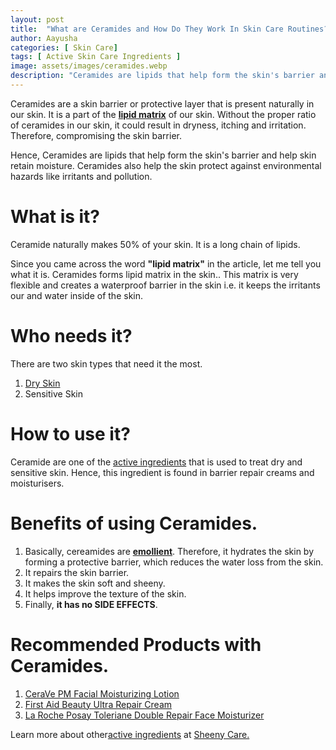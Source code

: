 ```yaml
---
layout: post
title:  "What are Ceramides and How Do They Work In Skin Care Routines?"
author: Aayusha
categories: [ Skin Care]
tags: [ Active Skin Care Ingredients ]
image: assets/images/ceramides.webp
description: "Ceramides are lipids that help form the skin's barrier and help skin retain moisture. Ceramides also help the skin protect against environmental hazards like irritants and pollution."
---
```


Ceramides are a skin barrier or protective layer that is present naturally in our skin. It is a part of the **<a href="https://www.google.com/search?client=ubuntu&hs=wcf&channel=fs&sxsrf=ALeKk01vOXP40qPHjQ8BGTlRU17Llbb6Cg%3A1600836946253&ei=UtVqX_6LD82a4-EPqcqh2Ao&q=lipid+matrix&oq=lipid+matrix&gs_lcp=CgZwc3ktYWIQAzICCAAyAggAMgYIABAWEB4yBggAEBYQHjIGCAAQFhAeMgYIABAWEB4yBggAEBYQHjIGCAAQFhAeMgYIABAWEB4yBggAEBYQHjoECAAQRzoECAAQQzoFCC4QsQM6BQgAELEDOggIABCxAxCDAToECCMQJzoECC4QJzoCCC46BQgAEJECOgQIABAKUIalxgFY1rTGAWCUt8YBaABwAngAgAGLAogBjBWSAQQyLTEymAEAoAEBqgEHZ3dzLXdpesgBCMABAQ&sclient=psy-ab&ved=0ahUKEwj-_Jisvv7rAhVNzTgGHSllCKsQ4dUDCAw&uact=5" target="_blank" rel="nofollow">lipid matrix</a>** of our skin. Without the proper ratio of ceramides in our skin, it could result in dryness, itching and irritation. Therefore, compromising the skin barrier.

Hence, Ceramides are lipids that help form the skin's barrier and help skin retain moisture. Ceramides also help the skin protect against environmental hazards like irritants and pollution.

# What is it?
Ceramide naturally makes 50% of your skin. It is a long chain of lipids. 

Since you came across the word **"lipid matrix"** in the article, let me tell you what it is. Ceramides forms lipid matrix in the skin.. This matrix is very flexible and creates a waterproof barrier in the skin i.e. it keeps the irritants our and water inside of the skin.

# Who needs it?
There are two skin types that need it the most.

1. <a href="https://www.sheenyskincare.com/dry-skin-causes-and-treatment/" target="_blank">Dry Skin</a>
2. Sensitive Skin

# How to use it?
Ceramide are one of the <a href="https://www.sheenyskincare.com/active-ingredients-for-skin-care/" rel="dofollow" target="_blank">active ingredients</a> that is used to treat dry and sensitive skin. Hence, this ingredient is found in barrier repair creams and moisturisers.

# Benefits of using Ceramides.
1. Basically, cereamides are **<a href="https://www.google.com/search?channel=fs&client=ubuntu&q=emollient" target="_blank" rel="nofollow">emollient</a>**. Therefore, it hydrates the skin by forming a protective barrier, which reduces the water loss from the skin.
2. It repairs the skin barrier.
3. It makes the skin soft and sheeny.
4. It helps improve the texture of the skin.
5. Finally, **it has no SIDE EFFECTS**.

# Recommended Products with Ceramides.

1. <a href="https://www.cerave.com/skincare/moisturizers/pm-facial-moisturizing-lotion" target="_blank" rel="nofollow">CeraVe PM Facial Moisturizing Lotion</a>
2. <a href="https://www.firstaidbeauty.com/skin-care-products/moisturizers/ultra-repair-cream" target="_blank" rel="nofollow">First Aid Beauty Ultra Repair Cream</a>
3. <a href="https://www.laroche-posay.us/face-and-body-skin-care/face-products/face-moisturizer/toleriane-double-repair-face-moisturizer-3337875545792.html" target="_blank" rel="nofollow">La Roche Posay Toleriane Double Repair Face Moisturizer </a>


Learn more about other<a href="https://www.sheenyskincare.com/active-ingredients-for-skin-care/" rel="dofollow" target="_blank">active ingredients</a> at <a href="https://www.sheenyskincare.com/active-ingredients-for-skin-care/" rel="dofollow" target="_blank">Sheeny Care.</a>
